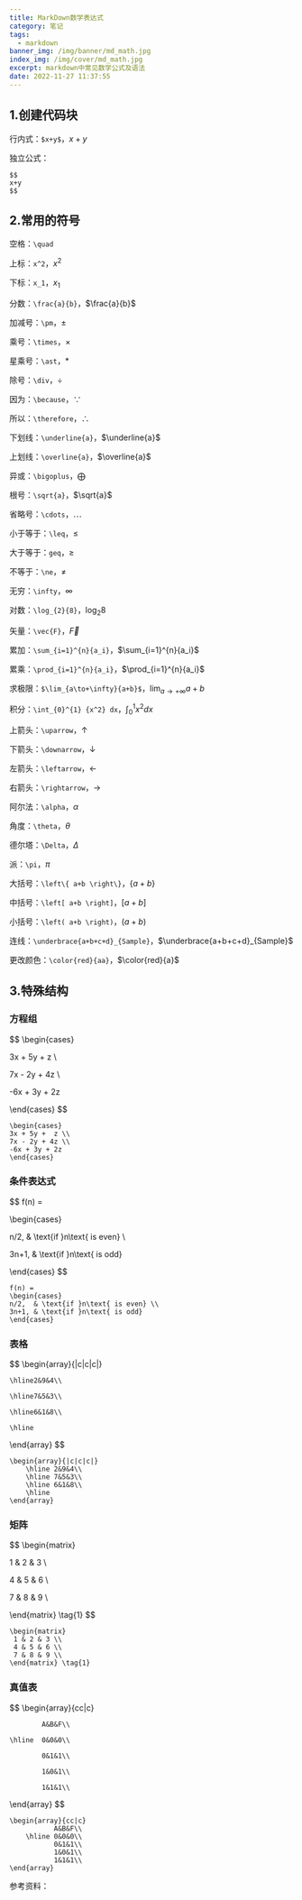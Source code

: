 ```yaml
---
title: MarkDown数学表达式
category: 笔记
tags:
  - markdown
banner_img: /img/banner/md_math.jpg
index_img: /img/cover/md_math.jpg
excerpt: markdown中常见数学公式及语法
date: 2022-11-27 11:37:55
---
```

## 1.创建代码块

行内式：`$x+y$`，$x+y$

独立公式：

```text
$$
x+y
$$
```

## 2.常用的符号

空格：`\quad`

上标：`x^2`，$x^2$

下标：`x_1`，$x_1$

分数：`\frac{a}{b}`，$\frac{a}{b}$

加减号：`\pm`，$\pm$

乘号：`\times`，$\times$

星乘号：`\ast`，$\ast$

除号：`\div`，$\div$

因为：`\because`，$\because$

所以：`\therefore`，$\therefore$

下划线：`\underline{a}`，$\underline{a}$

上划线：`\overline{a}`，$\overline{a}$

异或：`\bigoplus`，$\bigoplus$

根号：`\sqrt{a}`，$\sqrt{a}$

省略号：`\cdots`，$\cdots$

小于等于：`\leq`，$\leq$

大于等于：`geq`，$\geq$

不等于：`\ne`，$\ne$

无穷：`\infty`，$\infty$

对数：`\log_{2}{8}`，$\log_{2}{8}$

矢量：`\vec{F}`，$\vec{F}$

累加：`\sum_{i=1}^{n}{a_i}`，$\sum_{i=1}^{n}{a_i}$

累乘：`\prod_{i=1}^{n}{a_i}`，$\prod_{i=1}^{n}{a_i}$

求极限：`$\lim_{a\to+\infty}{a+b}$`，$\lim_{a\to+\infty}{a+b}$

积分：`\int_{0}^{1} {x^2} dx`，$\int_{0}^{1} {x^2} dx$

上箭头：`\uparrow`，$\uparrow$

下箭头：`\downarrow`，$\downarrow$

左箭头：`\leftarrow`，$\leftarrow$

右箭头：`\rightarrow`，$\rightarrow$

阿尔法：`\alpha`，$\alpha$

角度：`\theta`，$\theta$

德尔塔：`\Delta`，$\Delta$

派：`\pi`，$\pi$

大括号：`\left\{ a+b \right\}`，$\left\{ a+b \right\}$

中括号：`\left[ a+b \right]`，$\left[ a+b \right]$

小括号：`\left( a+b \right)`，$\left( a+b \right)$

连线：`\underbrace{a+b+c+d}_{Sample}`，$\underbrace{a+b+c+d}_{Sample}$

更改颜色：`\color{red}{aa}`，$\color{red}{a}$

## 3.特殊结构

### 方程组

$$
\begin{cases}

3x + 5y +  z \\

7x - 2y + 4z \\

-6x + 3y + 2z

\end{cases}
$$

```text
\begin{cases}
3x + 5y +  z \\
7x - 2y + 4z \\
-6x + 3y + 2z
\end{cases}
```

### 条件表达式

$$
f(n) =

\begin{cases} 

n/2,  & \text{if }n\text{ is even} \\

3n+1, & \text{if }n\text{ is odd}

\end{cases}
$$

```text
f(n) =
\begin{cases} 
n/2,  & \text{if }n\text{ is even} \\
3n+1, & \text{if }n\text{ is odd}
\end{cases}
```

### 表格

$$
\begin{array}{|c|c|c|}

    \hline2&9&4\\

    \hline7&5&3\\

    \hline6&1&8\\

    \hline

\end{array}
$$

```text
\begin{array}{|c|c|c|}
    \hline 2&9&4\\
    \hline 7&5&3\\
    \hline 6&1&8\\
    \hline
\end{array}
```

### 矩阵

$$
\begin{matrix}

 1 & 2 & 3 \\

 4 & 5 & 6 \\

 7 & 8 & 9 \\

\end{matrix} \tag{1}
$$

```text
\begin{matrix}
 1 & 2 & 3 \\
 4 & 5 & 6 \\
 7 & 8 & 9 \\
\end{matrix} \tag{1}
```

### 真值表

$$
\begin{array}{cc|c}

            A&B&F\\ 

    \hline  0&0&0\\

            0&1&1\\

            1&0&1\\

            1&1&1\\

\end{array}
$$

```text
\begin{array}{cc|c}
           A&B&F\\
    \hline 0&0&0\\
           0&1&1\\
           1&0&1\\
           1&1&1\\
\end{array}
```

参考资料：

[^1]: [Maxkit: 如何在 Markdown 輸入數學公式及符號](https://blog.maxkit.com.tw/2020/02/markdown.html)
    
[^2]: [Typora数学公式汇总（Markdown） - 知乎 (zhihu.com)](https://zhuanlan.zhihu.com/p/261750408)
